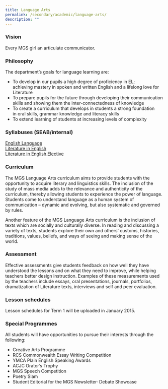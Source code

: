 ```yaml
---
title: Language Arts
permalink: /secondary/academic/language-arts/
description: ""
---
```







### Vision

Every MGS girl an articulate communicator.

  

### Philosophy

The department’s goals for language learning are:

*   To develop in our pupils a high degree of proficiency in EL; achieving mastery in spoken and written English and a lifelong love for Literature
*   To prepare pupils for the future through developing their communication skills and showing them the inter-connectedness of knowledge
*   To create a curriculum that develops in students a strong foundation in oral skills, grammar knowledge and literacy skills 
*   To extend learning of students at increasing levels of complexity

  

### Syllabuses (SEAB/internal)

[English Language](http://www.seab.gov.sg/oLevel/2015Syllabus/1128_2015.pdf)  
[Literature in English](http://www.seab.gov.sg/oLevel/2015Syllabus/2065_2015.pdf)  
[Literature in English Elective](http://www.seab.gov.sg/oLevel/2015Syllabus/2204_2015.pdf)  
  

### Curriculum

The MGS Language Arts curriculum aims to provide students with the opportunity to acquire literary and linguistics skills. The inclusion of the study of mass media adds to the relevance and authenticity of the curriculum, thereby allowing students to experience the power of language. Students come to understand language as a human system of communication – dynamic and evolving, but also systematic and governed by rules.  
  

Another feature of the MGS Language Arts curriculum is the inclusion of texts which are socially and culturally diverse. In reading and discussing a variety of texts, students explore their own and others’ customs, histories, traditions, values, beliefs, and ways of seeing and making sense of the world.  
  

### Assessment

Effective assessments give students feedback on how well they have understood the lessons and on what they need to improve, while helping teachers better design instruction. Examples of these measurements used by the teachers include essays, oral presentations, journals, portfolios, dramatization of Literature texts, interviews and self and peer evaluation.  
  

### Lesson schedules

Lesson schedules for Term 1 will be uploaded in January 2015.

  

### Special Programmes

All students will have opportunities to pursue their interests through the following:  

*   Creative Arts Programme
*   RCS Commonwealth Essay Writing Competition
*   YMCA Plain English Speaking Awards
*   ACJC Orator’s Trophy
*   MGS Speech Competition
*   Poetry Slam
*   Student Editorial for the MGS Newsletter· Debate Showcase